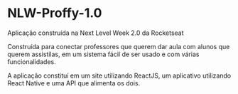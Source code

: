 # NLW-Proffy-1.0
Aplicação construída na Next Level Week 2.0 da Rocketseat

Construída para conectar professores que querem dar aula com alunos que querem assistilas, em um sistema fácil de ser usado e com várias funcionalidades.

A aplicação constituí em um site utilizando ReactJS, um aplicativo utilizando React Native e uma API que alimenta os dois.
